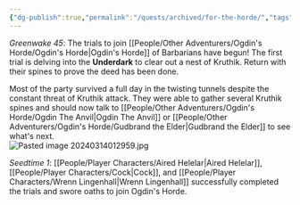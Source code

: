 ```yaml
---
{"dg-publish":true,"permalink":"/quests/archived/for-the-horde/","tags":["GreyHawk","Quest"]}
---
```


*Greenwake 45*: The trials to join [[People/Other Adventurers/Ogdin's Horde/Ogdin's Horde\|Ogdin's Horde]] of Barbarians have begun!  The first trial is delving into the **Underdark** to clear out a nest of Kruthik.  Return with their spines to prove the deed has been done.  

Most of the party survived a full day in the twisting tunnels despite the constant threat of Kruthik attack.  They were able to gather several Kruthik spines and should now talk to [[People/Other Adventurers/Ogdin's Horde/Ogdin The Anvil\|Ogdin The Anvil]] or [[People/Other Adventurers/Ogdin's Horde/Gudbrand the Elder\|Gudbrand the Elder]] to see what's next.  
![Pasted image 20240314012959.jpg](/img/user/Z_Attachments/Pasted%20image%2020240314012959.jpg)

*Seedtime 1*: [[People/Player Characters/Aired Helelar\|Aired Helelar]], [[People/Player Characters/Cock\|Cock]], and [[People/Player Characters/Wrenn Lingenhall\|Wrenn Lingenhall]] successfully completed the trials and swore oaths to join Ogdin's Horde.  